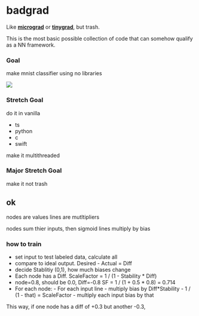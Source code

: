 # badgrad

Like [**micrograd**](https://github.com/karpathy/micrograd) or [**tinygrad**](https://github.com/geohot/tinygrad), but trash.

This is the most basic possible collection of code that can somehow qualify as a NN framework.

### Goal

make mnist classifier using no libraries 

![](https://raw.githubusercontent.com/An-GG/badgrad/master/visual.gif)

### Stretch Goal

do it in vanilla
- ts
- python
- c
- swift


make it multithreaded


### Major Stretch Goal

make it not trash




## ok


nodes are values
lines are mutltipliers

nodes sum thier inputs, then sigmoid 
lines multiply by bias 


### how to train

- set input to test labeled data, calculate all
- compare to ideal output. Desired - Actual = Diff
- decide Stablitiy (0,1), how much biases change
- Each node has a Diff. ScaleFactor = 1 / (1 - Stability * Diff)
- node=0.8, should be 0.0, Diff=-0.8 SF = 1 / (1 + 0.5 * 0.8) = 0.714
- For each node:
        - For each input line 
            - multiply bias by Diff*Stability
            - 1 / (1 - that) = ScaleFactor
            - multiply each input bias by that

This way, if one node has a diff of +0.3 but another -0.3, 

